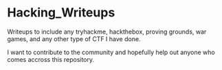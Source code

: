 # Hacking_Writeups

Writeups to include any tryhackme, hackthebox, proving grounds, war games, and any other type of CTF I have done.

I want to contribute to the community and hopefully help out anyone who comes accross this repository.  



